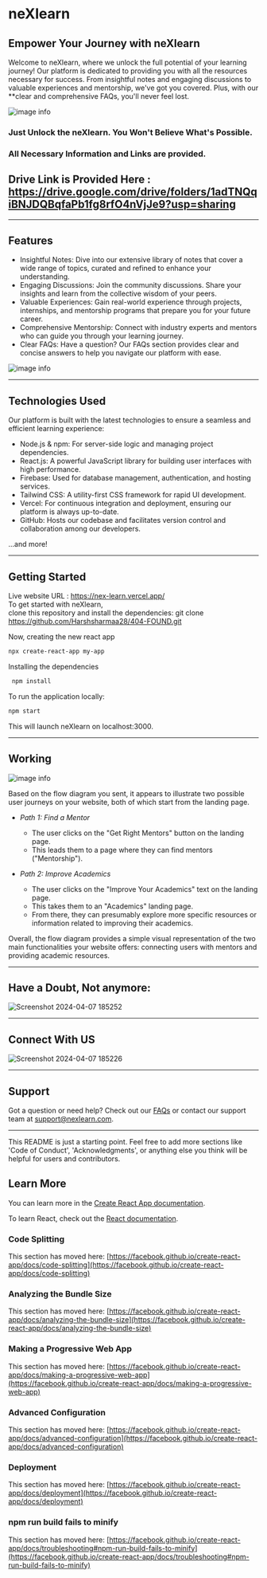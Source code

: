 # neXlearn

## Empower Your Journey with neXlearn

Welcome to neXlearn, where we unlock the full potential of your learning journey! Our platform is dedicated to providing you with all the resources necessary for success. From insightful notes and engaging discussions to valuable experiences and mentorship, we've got you covered. Plus, with our **clear and comprehensive FAQs, you'll never feel lost.

![image info](./public/assests/Hero_Section.png)

### Just Unlock the neXlearn. You Won't Believe What's Possible.
### All Necessary Information and Links are provided.
## Drive Link is Provided Here : https://drive.google.com/drive/folders/1adTNQqiBNJDQBqfaPb1fg8rfO4nVjJe9?usp=sharing

---

## Features

- Insightful Notes: Dive into our extensive library of notes that cover a wide range of topics, curated and refined to enhance your understanding.
- Engaging Discussions: Join the community discussions. Share your insights and learn from the collective wisdom of your peers.
- Valuable Experiences: Gain real-world experience through projects, internships, and mentorship programs that prepare you for your future career.
- Comprehensive Mentorship: Connect with industry experts and mentors who can guide you through your learning journey.
- Clear FAQs: Have a question? Our FAQs section provides clear and concise answers to help you navigate our platform with ease.

![image info](./public/assests/All_Features2.png)

---

## Technologies Used

Our platform is built with the latest technologies to ensure a seamless and efficient learning experience:

- Node.js & npm: For server-side logic and managing project dependencies.
- React.js: A powerful JavaScript library for building user interfaces with high performance.
- Firebase: Used for database management, authentication, and hosting services.
- Tailwind CSS: A utility-first CSS framework for rapid UI development.
- Vercel: For continuous integration and deployment, ensuring our platform is always up-to-date.
- GitHub: Hosts our codebase and facilitates version control and collaboration among our developers.

...and more!

---

## Getting Started
Live website URL : https://nex-learn.vercel.app/
<br>
To get started with neXlearn, <br>
clone this repository and install the dependencies:
git clone https://github.com/Harshsharmaa28/404-FOUND.git

Now, creating the new react app <br>
```bash
npx create-react-app my-app
```

Installing the dependencies <br>
```bash
 npm install
```

To run the application locally: <br>
```bash
npm start
```


This will launch neXlearn on localhost:3000.

---

## Working 

![image info](./public/assests/Flow%20Diagram.png)



Based on the flow diagram you sent, it appears to illustrate two possible user journeys on your website, both of which start from the landing page.

* *Path 1: Find a Mentor*
    * The user clicks on the "Get Right Mentors" button on the landing page.
    * This leads them to a page where they can find mentors ("Mentorship").

* *Path 2: Improve Academics*
    * The user clicks on the "Improve Your Academics" text on the landing page.
    * This takes them to an "Academics" landing page.
    * From there, they can presumably explore more specific resources or information related to improving their academics.

Overall, the flow diagram provides a simple visual representation of the two main functionalities your website offers: connecting users with mentors and providing academic resources.


---
## Have a Doubt, Not anymore:



![Screenshot 2024-04-07 185252](https://github.com/dev04sa/404-FOUND/assets/129666293/96f4f19a-86a8-4872-a24b-6e6263cc2c3c)


---

## Connect With US

![Screenshot 2024-04-07 185226](https://github.com/dev04sa/404-FOUND/assets/129666293/6ccfb62f-775b-4a60-a6c6-49c33bf41627)



---

## Support

Got a question or need help? Check out our [FAQs](LINK_TO_FAQ) or contact our support team at [support@nexlearn.com](mailto:support@nexlearn.com).


---

This README is just a starting point. Feel free to add more sections like 'Code of Conduct', 'Acknowledgments', or anything else you think will be helpful for users and contributors.

## Learn More

You can learn more in the [Create React App documentation](https://facebook.github.io/create-react-app/docs/getting-started).

To learn React, check out the [React documentation](https://reactjs.org/).

### Code Splitting

This section has moved here: [https://facebook.github.io/create-react-app/docs/code-splitting](https://facebook.github.io/create-react-app/docs/code-splitting)

### Analyzing the Bundle Size

This section has moved here: [https://facebook.github.io/create-react-app/docs/analyzing-the-bundle-size](https://facebook.github.io/create-react-app/docs/analyzing-the-bundle-size)

### Making a Progressive Web App

This section has moved here: [https://facebook.github.io/create-react-app/docs/making-a-progressive-web-app](https://facebook.github.io/create-react-app/docs/making-a-progressive-web-app)

### Advanced Configuration

This section has moved here: [https://facebook.github.io/create-react-app/docs/advanced-configuration](https://facebook.github.io/create-react-app/docs/advanced-configuration)

### Deployment

This section has moved here: [https://facebook.github.io/create-react-app/docs/deployment](https://facebook.github.io/create-react-app/docs/deployment)

### npm run build fails to minify

This section has moved here: [https://facebook.github.io/create-react-app/docs/troubleshooting#npm-run-build-fails-to-minify](https://facebook.github.io/create-react-app/docs/troubleshooting#npm-run-build-fails-to-minify)

